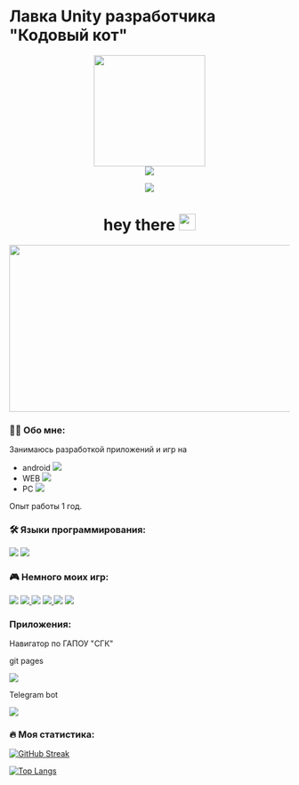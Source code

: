 # Лавка Unity разработчика "Кодовый кот"

<div ="header" align = "center">
    <img src = "https://media.giphy.com/media/XdV0ptvZx1N6y9Wu6a/giphy.gif?cid=790b7611kxga0ree44gwymaogd2bk7xkqnfr1elt83sxuifb&ep=v1_stickers_search&rid=giphy.gif&ct=s" width = "200">
    </amg>
</div>

<div id = "header" align ="center">
     <a href = "https://t.me/TheCodeCat">
        <img src = "https://img.shields.io/badge/telegram-white?logo=telegram&logoColor=blue&logoSize=30"></amg>
    </a>
    
  <img src = "https://komarev.com/ghpvc/?username=TheCodCat&style=flat-square"></amg>
<h1>
  hey there
  <img src="https://media.giphy.com/media/hvRJCLFzcasrR4ia7z/giphy.gif" width="30px"/>
</h1>
</div>

<div align="center">
  <img src="https://media.giphy.com/media/dWesBcTLavkZuG35MI/giphy.gif" width="600" height="300"/>
</div>

### :man_technologist: Обо мне:
Занимаюсь разработкой приложений и игр на
  * android ![](https://img.icons8.com/?size=15&id=P2AnGyiJxMpp&format=png&color=000000)
  * WEB ![](https://img.icons8.com/?size=15&id=uiRbRCzBslGS&format=png&color=000000)
  * PC ![](https://img.icons8.com/?size=15&id=omld7q4iT5H1&format=png&color=000000)

 Опыт работы 1 год.
  ### :hammer_and_wrench: Языки программирования:
  ![](https://img.icons8.com/?size=30&id=40669&format=png&color=000000)
  ![](https://img.icons8.com/?size=30&id=39848&format=png&color=000000)

### 🎮 Немного моих игр:

<div id = "Game">
<img src = "https://img.icons8.com/?size=15&id=FgyP7vkcljMa&format=png&color=000000"></amg>
<a href = "https://thecodcat.github.io/WEBGiperZ">
    <img src ="https://img.shields.io/badge/ZigZag-red?style=flat">
    </img>
</a>
<img src = "https://img.icons8.com/?size=15&id=11894&format=png&color=000000"></amg>
<a href = "https://thecodcat.github.io/WEBMeteor/">
    <img src ="https://img.shields.io/badge/Meteors-yellow?style=flat">
    </img>
</a>
<img src = "https://img.icons8.com/?size=15&id=MP4mk-h7lyZW&format=png&color=000000"></amg>    
<a href = "https://thecodcat.github.io/WEBKazual/">
    <img src ="https://img.shields.io/badge/Wall asteroid-yellow?style=flat">
    </img>
</a>
</div>

### Приложения:
Навигатор по ГАПОУ "СГК"
<div>
    <p>git pages</p>
    <a href = "https://thecodcat.github.io/WEBNav/">
        <img src = "https://img.shields.io/badge/Navigation-blue?style=flat&logo=github&logoColor=white"></amg>
    </a>
    <p>Telegram bot</p>
    <a href ="https://t.me/SGKNavigation_bot">
        <img src = "https://img.shields.io/badge/NavigationBot-blue?style=flat&logo=telegram&logoColor=white"></img>
    </a>
</div>

### :fire: Моя статистика:
[![GitHub Streak](http://github-readme-streak-stats.herokuapp.com?user=TheCodCat&theme=dark&background=000000)](https://git.io/streak-stats)

[![Top Langs](https://github-readme-stats.vercel.app/api/top-langs/?username=TheCodCat&layout=compact&theme=vision-friendly-dark)](https://github.com/anuraghazra/github-readme-stats)
